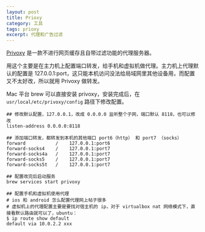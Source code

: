 ```yaml
---
layout: post
title: Prioxy
category: 工具
tags: prioxy
excerpt: 代理和广告过滤
---
```


[Privoxy](https://www.privoxy.org) 是一款不进行网页缓存且自带过滤功能的代理服务器。

用这个主要是在主力机上配置端口转发，给手机和虚拟机做代理。主力机上代理默认的配置是 127.0.0.1:port，这只能本机访问没法给局域网里其他设备用，而配置又不太好改，所以就用 Privoxy 做转发。

Mac 平台 brew 可以直接安装 privoxy，安装完成后，在 `usr/local/etc/privoxy/config` 路径下修改配置。

```shell
## 修改默认配置，127.0.0.1，改成 0.0.0.0 监听整个子网，端口默认 8118，也可以修改
listen-address 0.0.0.0:8118

## 添加端口转发，都转发到本机的其他端口 port6（http） 和 port7 （socks）
forward           /    127.0.0.1:port6
forward-socks4    /    127.0.0.1:port7
forward-socks4a   /    127.0.0.1:port7
forward-socks5    /    127.0.0.1:port7
forward-socks5t   /    127.0.0.1:port7

## 配置改完后启动服务
brew services start privoxy

## 配置手机和虚拟机使用代理
# ios 和 android 怎么配置代理网上帖子很多
# 虚拟机上的代理配置主要是要找对宿主机的 ip，对于 virtualbox nat 网络模式下，直接看默认路由就可以了，ubuntu：
$ ip route show default
default via 10.0.2.2 xxx
```


